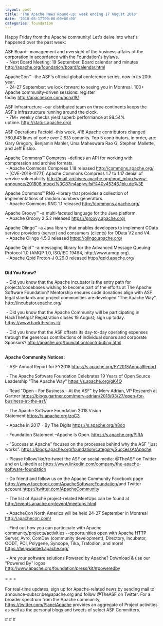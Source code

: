 ```yaml
---
layout: post
title: 'The Apache News Round-up: week ending 17 August 2018'
date: '2018-08-17T00:00:00+00:00'
categories: foundation
---
```

<p>Happy Friday from the Apache community! Let's delve into what's happened over the past week:<br /></p> 
  <p>ASF Board –management and oversight of the business affairs of the corporation in accordance with the Foundation's bylaws.<br />&nbsp;- Next Board Meeting: 19 September. Board calendar and minutes <a href="http://apache.org/foundation/board/calendar.html">http://apache.org/foundation/board/calendar.html</a></p> 
  <p>ApacheCon™ –the ASF's official global conference series, now in its 20th year.<br />&nbsp;- 24-27 September: we look forward to seeing you in Montreal. 100+ Apache community-driven sessions: register today&nbsp;<a href="http://apachecon.com/acna18/">http://apachecon.com/acna18/</a><br /></p> 
  <p>ASF Infrastructure –our distributed team on three continents keeps the ASF's infrastructure running around the clock.<br />&nbsp;- 7M+ weekly checks yield superb performance at 98.54% uptime.&nbsp;<a href="http://status.apache.org/">http://status.apache.org/</a></p> 
  <p>ASF Operations Factoid&nbsp;–this week, 418 Apache contributors changed 760,843 lines of code over <font color="#333333" face="Helvetica Neue, Helvetica, Arial, sans-serif"><span style="font-size: 14px;">2,533</span></font>&nbsp;commits. Top 5 contributors, in order, are: Gary Gregory, Benjamin Mahler, Uma Maheswara Rao G, Stephen Mallette, and Jeff Elsloo.</p> 
  <p>Apache Commons™ Compress –defines an API for working with compression and archive formats.<br />&nbsp;- Apache Commons Compress 1.18 released&nbsp;<a href="http://commons.apache.org/">http://commons.apache.org/</a><br />&nbsp;- [CVE-2018-11771] Apache Commons Compress 1.7 to 1.17 denial of service vulnerability&nbsp;<a href="http://mail-archives.apache.org/mod_mbox/www-announce/201808.mbox/%3C87in4apjvv.fsf%40v45346.1blu.de%3E">http://mail-archives.apache.org/mod_mbox/www-announce/201808.mbox/%3C87in4apjvv.fsf%40v45346.1blu.de%3E</a></p> 
  <p>Apache Commons™ RNG –library that provides a collection of implementations of random numbers generators.<br />&nbsp;- Apache Commons RNG 1.1 released&nbsp;<a href="http://commons.apache.org/">http://commons.apache.org/</a></p> 
  <p>Apache Groovy™ –a multi-faceted language for the Java platform.<br />&nbsp;- Apache Groovy 2.5.2 released&nbsp;<a href="https://groovy.apache.org/">https://groovy.apache.org/</a></p> 
  <p>Apache Olingo™ –a Java library that enables developers to implement OData service providers (server) and consumers (clients) for OData V2 and V4.<br />&nbsp;- Apache Olingo 4.5.0 released&nbsp;<a href="https://olingo.apache.org/">https://olingo.apache.org/</a></p> 
  <p>Apache Qpid™ –a messaging library for the Advanced Message Queuing Protocol 1.0 (AMQP 1.0, ISO/IEC 19464, http://www.amqp.org).<br />&nbsp;- Apache Qpid Proton-J 0.29.0 released&nbsp;<a href="http://qpid.apache.org/">http://qpid.apache.org/</a><br /><br /></p> 
  <p> </p> 
  <p><strong>Did You Know?</strong></p> 
  <div> 
    <p>&nbsp;- Did you know that the Apache Incubator is the entry path for projects/codebases wishing to become part of the efforts at The Apache Software Foundation? Mentorship ensures code donations align with ASF legal standards and project communities are developed &quot;The Apache Way&quot;. <a href="http://incubator.apache.org/">http://incubator.apache.org/</a></p> 
    <p>&nbsp;- Did you know that the Apache Community will be participating in HackTheAlps?&nbsp;Registration closes 19 August; sign up today. <a href="https://www.hackthealps.it/">https://www.hackthealps.it/</a></p> 
    <p>&nbsp;- Did you know that the ASF offsets its day-to-day operating expenses through the generous contributions of individual donors and corporate Sponsors?&nbsp;<a href="http://apache.org/foundation/contributing.html">http://apache.org/foundation/contributing.html</a><br /><br /></p> 
    <p><strong>Apache Community Notices:</strong></p> 
  </div> 
  <p>&nbsp;- ASF Annual Report for FY2018&nbsp;<a href="https://s.apache.org/FY2018AnnualReport">https://s.apache.org/FY2018AnnualReport</a></p> 
  <p>&nbsp;- The Apache<span style="font-size: 10.8333px;"> </span>Software Foundation Celebrates 19 Years of Open Source Leadership &quot;The Apache Way&quot;&nbsp;<a href="https://s.apache.org/gK4Q">https://s.apache.org/gK4Q</a></p> 
  <p>&nbsp;- Read &quot;Open – For Business – At the ASF&quot; by Merv Adrian, VP Research at Gartner&nbsp;<a href="https://blogs.gartner.com/merv-adrian/2018/03/27/open-for-business-at-the-asf/">https://blogs.gartner.com/merv-adrian/2018/03/27/open-for-business-at-the-asf/</a><br /></p> 
  <p>&nbsp;- The Apache Software Foundation 2018 Vision Statement&nbsp;<a href="https://s.apache.org/zqC3">https://s.apache.org/zqC3</a></p> 
  <p>&nbsp;- Apache in 2017 - By The Digits&nbsp;<a href="https://s.apache.org/h8do">https://s.apache.org/h8do</a></p> 
  <p>&nbsp;- Foundation Statement –Apache Is Open. <a href="https://s.apache.org/PIRA">https://s.apache.org/PIRA</a></p> 
  <div> 
    <p>&nbsp;- &quot;Success at Apache&quot; focuses on the processes behind why the ASF &quot;just works&quot;. <a href="https://blogs.apache.org/foundation/category/SuccessAtApache">https://blogs.apache.org/foundation/category/SuccessAtApache</a></p> 
  </div> 
  <div> 
    <p>&nbsp;- Please follow/like/re-tweet the ASF on social media: @TheASF on Twitter and on LinkedIn at <a href="https://www.linkedin.com/company/the-apache-software-foundation">https://www.linkedin.com/company/the-apache-software-foundation</a></p> 
    <p>&nbsp;- Do friend and follow us on the Apache Community Facebook page <a href="https://www.facebook.com/ApacheSoftwareFoundation/">https://www.facebook.com/ApacheSoftwareFoundation/</a>and Twitter account <a href="https://twitter.com/ApacheCommunity">https://twitter.com/ApacheCommunity</a></p> 
  </div> 
  <div> 
    <p><a href="https://feathercast.apache.org/"></a></p> 
  </div> 
  <div> 
    <p>&nbsp;- The list of Apache project-related MeetUps can be found at <a href="http://events.apache.org/event/meetups.html">http://events.apache.org/event/meetups.html</a></p> 
  </div> 
  <div> 
    <p>&nbsp;- ApacheCon North America&nbsp;will be held 24-27 September in Montreal <a href="http://apachecon.com/">http://apachecon.com/<br /></a></p> 
    <p>&nbsp;- Find out how you can participate with Apache community/projects/activities --opportunities open with Apache HTTP Server, Avro, ComDev (community development), Directory, Incubator, OODT, POI, Polygene, Syncope, Tika, Trafodion, and more! <a href="https://helpwanted.apache.org/">https://helpwanted.apache.org/</a></p> 
  </div> 
  <div>&nbsp;- Are your software solutions Powered by Apache? Download &amp; use our &quot;Powered By&quot; logos <a href="http://www.apache.org/foundation/press/kit/#poweredby">http://www.apache.org/foundation/press/kit/#poweredby</a></div> 
  <div><br /></div> 
  <div>= = =</div> 
  <div><br /></div> 
  <div>For real-time updates, sign up for Apache-related news by sending mail to announce-subscribe@apache.org and follow @TheASF on Twitter. For a broader spectrum from the Apache community, <a href="https://twitter.com/PlanetApache">https://twitter.com/PlanetApache</a> provides an aggregate of Project activities as well as the personal blogs and tweets of select ASF Committers.</div> 
  <p># # #</p>

